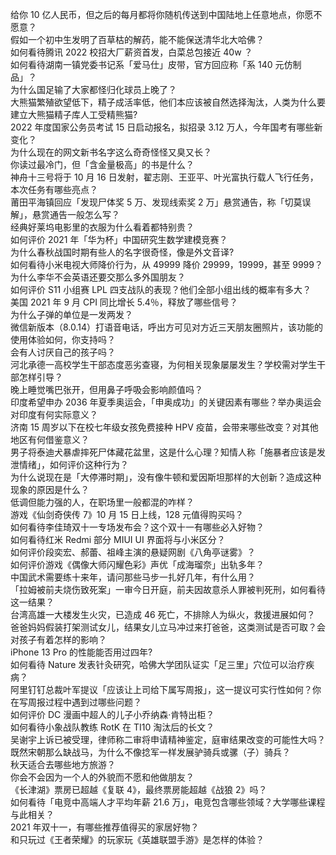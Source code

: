 给你 10 亿人民币，但之后的每月都将你随机传送到中国陆地上任意地点，你愿不愿意？  
假如一个初中生发明了百草枯的解药，能不能保送清华北大哈佛？  
如何看待腾讯 2022 校招大厂薪资首发，白菜总包接近 40w ？  
如何看待湖南一镇党委书记系「爱马仕」皮带，官方回应称「系 140 元仿制品」？  
为什么国足输了大家都怪归化球员上晚了？  
大熊猫繁殖欲望低下，精子成活率低，他们本应该被自然选择淘汰，人类为什么要建立大熊猫精子库人工受精熊猫?  
2022 年度国家公务员考试 15 日启动报名，拟招录 3.12 万人，今年国考有哪些新变化？  
为什么现在的网文新书名字这么奇奇怪怪又臭又长？  
你读过最冷门，但「含金量极高」的书是什么？  
神舟十三号将于 10 月 16 日发射，翟志刚、王亚平、叶光富执行载人飞行任务，本次任务有哪些亮点？  
莆田平海镇回应「发现尸体奖 5 万、发现线索奖 2 万」悬赏通告，称「切莫误解」，悬赏通告一般怎么写？  
经典好莱坞电影里的衣服为什么看着都特别贵？  
如何评价 2021 年「华为杯」中国研究生数学建模竞赛？  
为什么春秋战国时期有些人的名字很奇怪，像是外文音译?  
如何看待小米电视大师降价行为，从 49999 降价 29999，19999，甚至 9999？  
为什么李华不会英语还要交那么多外国朋友？  
如何评价 S11 小组赛 LPL 四支战队的表现？他们全部小组出线的概率有多大？  
美国 2021 年 9 月 CPI 同比增长 5.4％，释放了哪些信号？  
为什么子弹的单位是一发两发？  
微信新版本（8.0.14）打语音电话，呼出方可见对方近三天朋友圈照片，该功能的使用体验如何，你支持吗？  
会有人讨厌自己的孩子吗？  
河北承德一高校学生干部态度恶劣查寝，为何相关现象屡屡发生？学校需对学生干部怎样引导？  
晚上睡觉嘴巴张开，但用鼻子呼吸会影响颜值吗？  
印度希望申办 2036 年夏季奥运会，「申奥成功」的关键因素有哪些？举办奥运会对印度有何实际意义？  
济南 15 周岁以下在校七年级女孩免费接种 HPV 疫苗，会带来哪些改变？对其他地区有何借鉴意义？  
男子将泰迪犬暴虐摔死尸体藏花盆里，这是什么心理？知情人称「施暴者应该是发泄情绪」，如何评价这种行为？  
为什么说现在是「大停滞时期」，没有像牛顿和爱因斯坦那样的大创新？造成这种现象的原因是什么？  
低调但能力强的人，在职场里一般都混的咋样？  
游戏《仙剑奇侠传 7》10 月 15 日上线，128 元值得购买吗？  
如何看待李佳琦双十一专场发布会？这个双十一有哪些必入好物？  
如何看待红米 Redmi 部分 MIUI UI 界面将与小米区分？  
如何评价段奕宏、郝蕾、祖峰主演的悬疑网剧《八角亭谜雾》？  
如何评价游戏《偶像大师闪耀色彩》声优「成海瑠奈」出轨多年？  
中国武术需要练十来年，请问那些马步一扎好几年，有什么用？  
「拉姆被前夫烧伤致死案」一审今日开庭，前夫因故意杀人罪被判死刑，如何看待这一结果？  
台湾高雄一大楼发生火灾，已造成 46 死亡，不排除人为纵火，救援进展如何？  
爸爸妈妈假装打架测试女儿，结果女儿立马冲过来打爸爸，这类测试是否可取？会对孩子有着怎样的影响？  
iPhone 13 Pro 的性能能否用过四年?  
如何看待 Nature 发表针灸研究，哈佛大学团队证实「足三里」穴位可以治疗疾病？  
阿里钉钉总裁叶军提议「应该让上司给下属写周报」，这一提议可实行性如何？你在写周报过程中遇到过哪些问题？  
如何评价 DC 漫画中超人的儿子小乔纳森·肯特出柜？  
如何看待小象战队教练 RotK 在 TI10 淘汰后的长文？  
吴谢宇上诉已被受理，律师称二审将申请精神鉴定，庭审结果改变的可能性大吗？  
既然宋朝那么缺战马，为什么不像捻军一样发展驴骑兵或骡（子）骑兵？  
秋天适合去哪些地方旅游？  
你会不会因为一个人的外貌而不愿和他做朋友？  
《长津湖》票房已超越《复联 4》，最终票房能超越《战狼 2》吗？  
如何看待「电竞中高端人才平均年薪 21.6 万」，电竞包含哪些领域？大学哪些课程与此相关？  
2021 年双十一，有哪些推荐值得买的家居好物？  
和只玩过《王者荣耀》的玩家玩《英雄联盟手游》是怎样的体验？  
